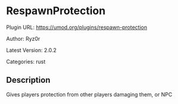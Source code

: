 # RespawnProtection

Plugin URL: https://umod.org/plugins/respawn-protection

Author: Ryz0r

Latest Version: 2.0.2

Categories: rust

## Description

Gives players protection from other players damaging them, or NPC
